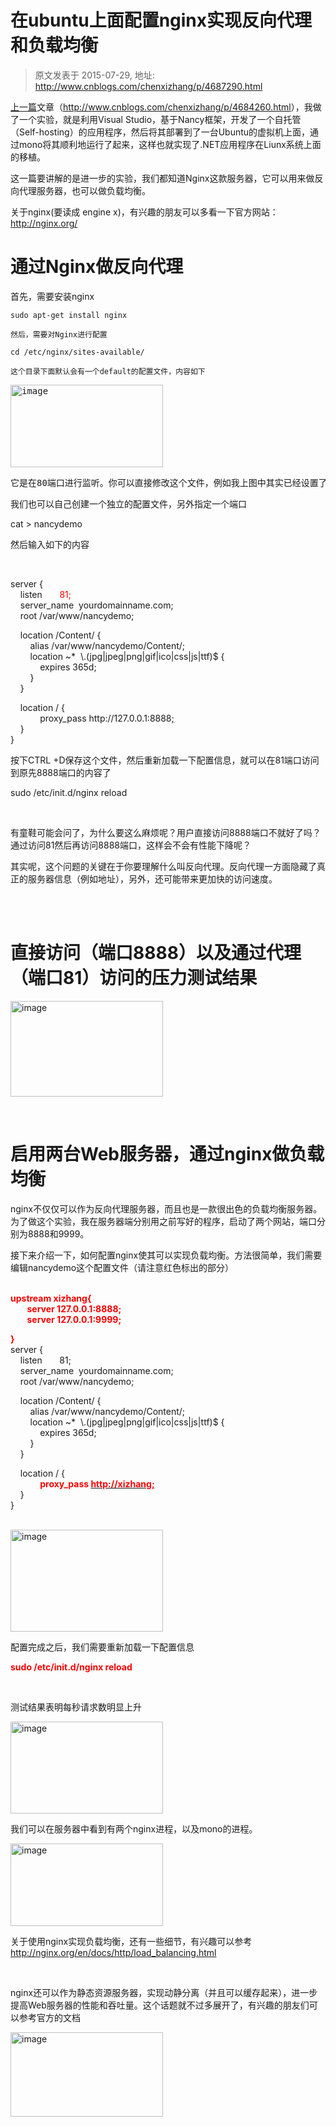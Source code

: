 # 在ubuntu上面配置nginx实现反向代理和负载均衡 
> 原文发表于 2015-07-29, 地址: http://www.cnblogs.com/chenxizhang/p/4687290.html 


<p><a href="http://www.cnblogs.com/chenxizhang/p/4684260.html">上一篇</a>文章（<a title="http://www.cnblogs.com/chenxizhang/p/4684260.html" href="http://www.cnblogs.com/chenxizhang/p/4684260.html">http://www.cnblogs.com/chenxizhang/p/4684260.html</a>），我做了一个实验，就是利用Visual Studio，基于Nancy框架，开发了一个自托管（Self-hosting）的应用程序，然后将其部署到了一台Ubuntu的虚拟机上面，通过mono将其顺利地运行了起来，这样也就实现了.NET应用程序在Liunx系统上面的移植。</p> <p>这一篇要讲解的是进一步的实验，我们都知道Nginx这款服务器，它可以用来做反向代理服务器，也可以做负载均衡。</p> <p>关于nginx(要读成 engine x)，有兴趣的朋友可以多看一下官方网站：<a title="http://nginx.org/" href="http://nginx.org/">http://nginx.org/</a>&nbsp;</p> <h1>通过Nginx做反向代理</h1> <p>首先，需要安装nginx</p><pre><code>sudo apt-get install nginx</code></pre><pre><code>然后，需要对Nginx进行配置</code></pre><pre><code></code><code>cd /etc/nginx/sites-available/</code></pre><pre><code>这个目录下面默认会有一个default的配置文件，内容如下</code></pre><pre><a href="http://images0.cnblogs.com/blog/9072/201507/292049111571189.png"><img title="image" border="0" alt="image" src="http://images0.cnblogs.com/blog/9072/201507/292049118291817.png" width="244" height="132"></a></pre><pre>它是在80端口进行监听。你可以直接修改这个文件，例如我上图中其实已经设置了将所有请求转发（proxy_pass）到之前我们启动的那个网站（8888端口）。</pre><pre>我们也可以自己创建一个独立的配置文件，另外指定一个端口</pre>
<p>cat &gt; nancydemo</p>
<p>然后输入如下的内容</p>
<p>&nbsp;</p>
<p>server {<br>&nbsp;&nbsp;&nbsp; listen&nbsp;&nbsp;&nbsp;&nbsp;&nbsp;&nbsp; <font color="#ff0000">81;</font><br>&nbsp;&nbsp;&nbsp; server_name&nbsp; yourdomainname.com;<br>&nbsp;&nbsp;&nbsp; root /var/www/nancydemo;</p>
<p>&nbsp;&nbsp;&nbsp; location /Content/ {<br>&nbsp;&nbsp;&nbsp;&nbsp;&nbsp;&nbsp;&nbsp; alias /var/www/nancydemo/Content/;<br>&nbsp;&nbsp;&nbsp;&nbsp;&nbsp;&nbsp;&nbsp; location ~*&nbsp; \.(jpg|jpeg|png|gif|ico|css|js|ttf)$ {<br>&nbsp;&nbsp;&nbsp;&nbsp;&nbsp;&nbsp;&nbsp;&nbsp;&nbsp;&nbsp;&nbsp; expires 365d;<br>&nbsp;&nbsp;&nbsp;&nbsp;&nbsp;&nbsp;&nbsp; }<br>&nbsp;&nbsp;&nbsp; }</p>
<p>&nbsp;&nbsp;&nbsp; location / {<br>&nbsp;&nbsp;&nbsp;&nbsp;&nbsp;&nbsp;&nbsp;&nbsp;&nbsp;&nbsp;&nbsp; proxy_pass http://127.0.0.1:8888<a href="http://;">;</a><br>&nbsp;&nbsp;&nbsp; }<br>}<br></p>
<p>按下CTRL +D保存这个文件，然后重新加载一下配置信息，就可以在81端口访问到原先8888端口的内容了</p>
<p>sudo /etc/init.d/nginx reload</p>
<p>&nbsp;</p>
<p>有童鞋可能会问了，为什么要这么麻烦呢？用户直接访问8888端口不就好了吗？通过访问81然后再访问8888端口，这样会不会有性能下降呢？</p>
<p>其实呢，这个问题的关键在于你要理解什么叫反向代理。反向代理一方面隐藏了真正的服务器信息（例如地址），另外，还可能带来更加快的访问速度。</p>
<p><br>&nbsp;</p>

<h1>直接访问（端口8888）以及通过代理（端口81）访问的压力测试结果</h1>
<p><a href="http://images0.cnblogs.com/blog/9072/201507/292049127983888.png"><img title="image" border="0" alt="image" src="http://images0.cnblogs.com/blog/9072/201507/292049135016272.png" width="244" height="153"></a></p>
<p>&nbsp;</p>
<h1>启用两台Web服务器，通过nginx做负载均衡</h1>
<p>nginx不仅仅可以作为反向代理服务器，而且也是一款很出色的负载均衡服务器。为了做这个实验，我在服务器端分别用之前写好的程序，启动了两个网站，端口分别为8888和9999。</p>
<p>接下来介绍一下，如何配置nginx使其可以实现负载均衡。方法很简单，我们需要编辑nancydemo这个配置文件（请注意红色标出的部分）</p>
<p><br><strong><font color="#ff0000">upstream xizhang{<br>&nbsp;&nbsp;&nbsp;&nbsp;&nbsp;&nbsp;&nbsp; server 127.0.0.1:8888;<br>&nbsp;&nbsp;&nbsp;&nbsp;&nbsp;&nbsp;&nbsp; server 127.0.0.1:9999;</font></strong></p>
<p><strong><font color="#ff0000">}</font></strong><br>server {<br>&nbsp;&nbsp;&nbsp; listen&nbsp;&nbsp;&nbsp;&nbsp;&nbsp;&nbsp; 81;<br>&nbsp;&nbsp;&nbsp; server_name&nbsp; yourdomainname.com;<br>&nbsp;&nbsp;&nbsp; root /var/www/nancydemo;</p>
<p>&nbsp;&nbsp;&nbsp; location /Content/ {<br>&nbsp;&nbsp;&nbsp;&nbsp;&nbsp;&nbsp;&nbsp; alias /var/www/nancydemo/Content/;<br>&nbsp;&nbsp;&nbsp;&nbsp;&nbsp;&nbsp;&nbsp; location ~*&nbsp; \.(jpg|jpeg|png|gif|ico|css|js|ttf)$ {<br>&nbsp;&nbsp;&nbsp;&nbsp;&nbsp;&nbsp;&nbsp;&nbsp;&nbsp;&nbsp;&nbsp; expires 365d;<br>&nbsp;&nbsp;&nbsp;&nbsp;&nbsp;&nbsp;&nbsp; }<br>&nbsp;&nbsp;&nbsp; }</p>
<p>&nbsp;&nbsp;&nbsp; location / {<br>&nbsp;&nbsp;&nbsp;&nbsp;&nbsp;&nbsp;&nbsp;&nbsp;&nbsp;&nbsp;&nbsp; <strong><font color="#ff0000">proxy_pass </font></strong><a href="http://xizhang;"><strong><font color="#ff0000">http://xizhang;</font></strong></a><br>&nbsp;&nbsp;&nbsp; }<br>}<br><br></p>
<p><a href="http://images0.cnblogs.com/blog/9072/201507/292049140954457.png"><img title="image" border="0" alt="image" src="http://images0.cnblogs.com/blog/9072/201507/292049147353328.png" width="244" height="163"></a></p>
<p>配置完成之后，我们需要重新加载一下配置信息</p>
<p><strong><font color="#ff0000">sudo /etc/init.d/nginx reload</font></strong></p>
<p>&nbsp;</p>
<p>测试结果表明每秒请求数明显上升</p>
<p><a href="http://images0.cnblogs.com/blog/9072/201507/292049160328598.png"><img title="image" border="0" alt="image" src="http://images0.cnblogs.com/blog/9072/201507/292049175958853.png" width="244" height="147"></a></p>
<p>我们可以在服务器中看到有两个nginx进程，以及mono的进程。</p>
<p><a href="http://images0.cnblogs.com/blog/9072/201507/292049215178422.png"><img title="image" border="0" alt="image" src="http://images0.cnblogs.com/blog/9072/201507/292049223296009.png" width="244" height="132"></a></p>



<p>关于使用nginx实现负载均衡，还有一些细节，有兴趣可以参考 <a title="http://nginx.org/en/docs/http/load_balancing.html" href="http://nginx.org/en/docs/http/load_balancing.html">http://nginx.org/en/docs/http/load_balancing.html</a></p>
<p>&nbsp;</p>
<p>nginx还可以作为静态资源服务器，实现动静分离（并且可以缓存起来），进一步提高Web服务器的性能和吞吐量。这个话题就不过多展开了，有兴趣的朋友们可以参考官方的文档</p>
<p><a href="http://images0.cnblogs.com/blog/9072/201507/292049240323222.png"><img title="image" border="0" alt="image" src="http://images0.cnblogs.com/blog/9072/201507/292049253601249.png" width="244" height="135"></a></p>